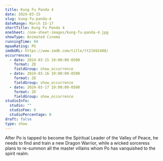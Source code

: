 ```yaml
---
title: Kung Fu Panda 4
date: 2024-03-15
slug: kung-fu-panda-4
dateRange: March 15-17
shortTitle: Kung Fu Panda 4
oneSheet: /one-sheet-images/kung-fu-panda-4.jpg
showType: Animated Cinema
runningTime: 94
mpaaRating: PG
imdbURL: https://www.imdb.com/title/tt21692408/
occurrences:
  - date: 2024-03-15 19:00:00-0500
    format: 2D
    fieldGroup: show_occurrence
  - date: 2024-03-16 19:00:00-0500
    format: 2D
    fieldGroup: show_occurrence
  - date: 2024-03-17 19:00:00-0500
    format: 2D
    fieldGroup: show_occurrence
studioInfo:
  studio: ""
  studioFee: 0
  studioPercentage: 0
draft: false
type: show
---
```

After Po is tapped to become the Spiritual Leader of the Valley of Peace, he needs to find and train a new Dragon Warrior, while a wicked sorceress plans to re-summon all the master villains whom Po has vanquished to the spirit realm.